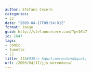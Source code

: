 ```yaml
---
author: Stefano Cecere
categories:
- JJ
date: "2009-04-17T09:54:01Z"
format: image
guid: http://stefanocecere.com/?p=1647
id: 1647
tags:
- comic
- fumetto
- JJ
title: JJ&#039;s &quot;merendona&quot;
url: /2009/04/17/jjs-merendona/
---
```


